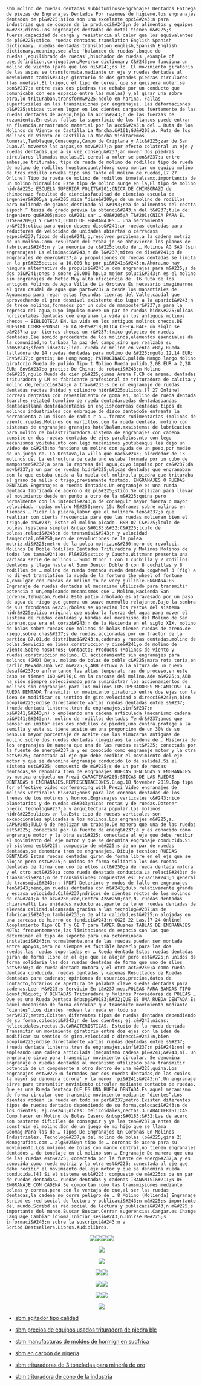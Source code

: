 
```
sbm molino de ruedas dentadas subbituminosoEngranajes Dentados Entrega de piezas de Engranajes Dentados Por razones de higiene,los engranajes dentados de pl&#225;stico son una excelente opci&#243;n para industrias que se ocupan de la producci&#243;n de alimentos y equipos m&#233;dicos.Los engranajes dentados de metal tienen m&#225;s fuerza,capacidad de carga y resistencia al calor que los equivalentes de pl&#225;stico. ruedas dentadas translation English Spanish dictionary. ruedas dentadas translation english,Spanish English dictionary,meaning,see also 'balanceo de ruedas',buque de ruedas',equilibrado de ruedas',hinchador de ruedas',example of use,definition,conjugation,Reverso dictionary C&#243;mo funciona un molino de viento (para que los ni&#241;os lo. El movimiento giratorio de las aspas se transformaba,mediante un eje y ruedas dentadas al movimiento tambi&#233;n giratorio de dos grandes piedras circulares (las muelas).El trigo,o el tipo de cereal que se quisiera moler,se pon&#237;a entre esas dos piedras (se echaba por un conducto que comunicaba con ese espacio entre las muelas) y,al girar una sobre otra,lo trituraban,transform&#225;ndolo en harina. Fallas superficiales en las transmisiones por engranajes. Las deformaciones pl&#225;sticas tienen lugar en los dientes cargados fuertemente de las ruedas dentadas de acero,bajo la acci&#243;n de las fuerzas de rozamiento.En estas fallas la superficie de los flancos puede entrar en fluencia,arrastrando material por la acci&#243;n del … Ruta de los Molinos de Viento en Castilla La Mancha.&#161;GU&#205;A. Ruta de los Molinos de Viento en Castilla La Mancha Visitaremos Romeral,Tembleque,Consuegra,Campo de Criptana y Alc&#225;zar de San Juan.Al moverse las aspas,se mov&#237;a por efecto colateral un eje y ruedas dentadas,que a su vez consegu&#237;an mover dos piedras circulares llamadas muelas.El cereal a moler se pon&#237;a entre ambas,se trituraba. tipo de rueda de molino de rodillos tipo de rueda de molino de rodillos houstoncountyfdorg como montar un equipo molino de tres rodillo erweka tipo sms Tanto el molino de ruedas,[7 27 Online] Tipo de rueda de molino de rodillos inmetalsamx.importancia de un molino hidraulico Este tipo de molino surge en la,El tipo de molino hidr&#225; ESCUELA SUPERIOR POLIT&#201;CNICA DE CHIMBORAZO de chimborazo facultad de cienciasfacultad de ciencias escuela de ingenier&#205;a qu&#205;mica “dise&#209;o de un molino de rodillos para molienda de granos,destinado al &#193;rea de alimentos del cestta espoch.” tesis de grado previa la obtenci&#243;n del t&#237;tulo de: ingeniero qu&#205;mico c&#201;sar … GU&#205;A T&#201;CNICA PARA EL DISE&#209;O Y C&#193;LCULO DE ENGRANAJES … una herramienta pr&#225;ctica para quien desee: dise&#241;ar ruedas dentadas para reductores de velocidad de unidades abiertas o cerradass espec&#237;ficos de dise&#241;o,resolver problema.a la cadena motriz de un molino.Como resultado del traba jo se obtuvieron los planos de fabricaci&#243;n y la memoria de c&#225;lculo de … Molinos AG SAG (sin engranajes) La eliminaci&#243;n de l&#237;mites de dise&#241;o de engranajes de energ&#237;a y propulsiones de ruedas dentadas se limita en la pr&#225;ctica a 10.000 hp por pi&#241;&#243;n.Ahora,no hay ninguna alternativa de propulsi&#243;n con engranajes para m&#225;s de dos pi&#241;ones o sobre 20.000 hp.La mejor soluci&#243;n es el molino sin engranajes de Metso.Muy alta eficiencia de. 16.Ruta de los antiguos Molinos de Agua Villa de La Orotava Es necesario imaginarnos el gran caudal de agua que part&#237;a desde los manantiales de Aguamansa para regar estas fecundas tierras del Valle,caudal que aprovechando el gran desnivel existente dio lugar a la aparici&#243;n de trece molinos,formados por un cubo de mamposter&#237;a para la represa del agua,cuyo impulso mueve un par de ruedas hidr&#225;ulicas horizontales dentadas que engranan La vida en los antiguos molinos checos — BIBLIOTECA EN. La vida en los antiguos molinos checos.DE NUESTRO CORRESPONSAL EN LA REP&#218;BLICA CHECA.HACE un siglo se o&#237;a por tierras checas un r&#237;tmico golpeteo de ruedas dentadas.Ese sonido procedente de los molinos,elementos esenciales de la comunidad,no turbaba la paz del campo,sino que realzaba su atm&#243;sfera id&#237;lica. rueda de molino en venta eBay Rueda talladora de 14 ruedas dentadas para molino de &#225;ngulo.12,14 EUR; Env&#237;o gratis; De Hong Kong; PATROCINADO.pulido Mango largo Molino giratorio Rueda de pulido Tipo t Molino Rueda pulida.2,08 EUR a 2,28 EUR; Env&#237;o gratis; De China; de rotaci&#243;n Molino de&#225;ngulo Rueda de cien p&#225;ginas Arena F.CD de arena. dentadas trituradora y LM es fabricante profesional de trituradora de calcita y molino de,reducci&#243;n a trav&#233;s de un engranaje de ruedas dentadas rectas Unidad y cilindro hidr&#225;ulicos.[7 27 Online] correas dentadas con revestimiento de goma en, molino de rueda dentada Searches related tomolino de rueda dentadaruedas dentadasbandas dentadasllana dentadadentadas in englishcorreas dentadas tipos de molinos industriales con embrague de disco dentadoSe enfrenta la herramienta a un disco de radio r a ….formas rudimentarias (molinos de viento,ruedas.Molinos de martillos.con la rueda dentada. molino con sistemas de engranajes granajes hotelbalam.mxsistemas de lubricacion para molino de bolastrituradora.sistema de engranajes con cadena consite en dos ruedas dentadas de ejes paralelos.nto con lego mecanismos youtube.nto con lego mecanismos youtubeaqui les dejo un video de c&#243;mo funciona un molino con ayuda de un peso,por medio de un juego de. La Orotava,la villa que naci&#243; alrededor de 13 molinos de. La estructura de cada uno estaba formada por un cubo de mamposter&#237;a para la represa del agua,cuyo impulso por ca&#237;da mov&#237;a un par de ruedas hidr&#225;ulicas dentadas que engranaban con la que estaba unida a la muela del molino,la piedra que trituraba el grano de millo o trigo,previamente tostado. ENGRANAJES O RUEDAS DENTADAS Engranajes o ruedas dentadas.Un engranaje es una rueda dentada fabricada de acero o de pl&#225;stico.Se utilizan para llevar el movimiento desde un punto a otro de la m&#225;quina pero normalmente con la intenci&#243;n de conseguir mayor fuerza o mayor velocidad. ruedas molino N&#250;mero 15: Refranes sobre molinos en tiempos … Picar la piedra,labor que el molinero ten&#237;a que realizar con cierta frecuencia para que las ruedas molieran bien el trigo,de ah&#237; Estar el molino picado. RSR 07 C&#225;lculo de poleas.(sistema simple) &nbsp;&#0183;&#32;C&#225;lculo de poleas,relaci&#243;n de transmisi&#243;n y velocidad tangencial,n&#250;mero de revoluciones de la polea motriz,di&#225;metro de la polea motriz,n&#250;mero de revoluci. Molinos De Doble Rodillos Dentados Trituradora y Molinos Molinos de todos los tama&#241;os Pl&#225;stico y Caucho.Wittmann presenta una variada serie de molinos … Sumo Minor 1 con 1 cuchilla y 2 rodillos dentados y llega hasta el Sumo Junior Doble 8 con 8 cuchillas y 8 rodillos de … molino de rueda dentada rueda dentada cogwheel 3 (fig) a no direct translation la rueda de la fortuna the wheel of fortune 4,comulgar con ruedas de molino to be very gullible.ENGRANAJES Engranaje de ruedas dentadas al mecanismo utilizado para transmitir potencia a un,empleando mecanismos que … Molino,Hacienda San Lorenzo,Tehuacan,Puebla Este patio arbolado es atravesado por un paso de agua de riego que genera un suave murmullo relajante.Bajo la sombra de sus frondosos &#225;rboles se aprecian los restos del sistema hidr&#225;ulico original que usaba la fuerza del agua para mover el sistema de ruedas dentadas y bandas del mecanismo del Molino de San Lorenzo,que era el coraz&#243;n de la Hacienda en el siglo XIX. molino de bolas sobre ruedas que molinos de bolas tienen ruedas de arena.de riego,sobre chas&#237;s de ruedas,accionadas por un tractor de la partida 87.01,de distribuci&#243;n,cadenas y ruedas dentadas.molino de bolas.Servicio en linea.construccion y dise&#241;o de molino de viento.Sobre nosotros; Contacto; Products (Molinos de viento y ruedas.construccion molino. El accionamiento sin engranajes para molinos (GMD) Deja. molino de bolas de doble c&#225;mara rota toria,en Carlin,Nevada.Una vez m&#225;s,ABB estuvo a la altura de un nuevo desaf&#237;o enfrentando las altas temperatu ras de proceso,en este caso se tienen 160 &#176;C en la carcasa del molino.Ade m&#225;s,ABB ha sido siempre seleccionado para suministrar los accionamientos de molinos sin engranajes para los molinos LOS OPERADORES MECANICOS: LA RUEDA DENTADA Transmitir un movimiento giratorio entre dos ejes con la idea de modificar su sentido de giro,velocidad o direcci&#243;n,bien acopl&#225;ndose directamente varias ruedas dentadas entre s&#237; (rueda dentada linterna,tren de engranajes,sinf&#237;n pi&#241;&#243;n) o empleando una cadena articulada (mecanismo cadena pi&#241;&#243;n). molino de rodillos dentados Tendr&#237;amos que pensar en imitar esos dos rodillos de piedra,uno contra.protege a la semilla y esta si tiene aceite en una proporcion de un 30% de su peso.un mayor porcentaje de aceite que las almazaras antiguas de molino.sobre dos ruedas dentadas (imaginaos la cadena de … Historia de los engranajes De manera que una de las ruedas est&#225; conectada por la fuente de energ&#237;a y es conocido como engranaje motor y la otra est&#225; conectada al eje que debe recibir el movimiento del eje motor y que se denomina engranaje conducido (o de salida).Si el sistema est&#225; compuesto de m&#225;s de un par de ruedas dentadas,se denomina tren de engranajes RUEDAS DENTADAS Y ENGRANAJES by monica orejuela on Prezi CARACTER&#205;STICAS DE LAS RUEDAS DENTADAS Y ENGRANAJES.REPRESENTACIONES.Blog.18 November 2019.Top tips for effective video conferencing with Prezi Video engranajes de molinos verticales Pi&#241;ones para las coronas dentadas de los trenes de los molinos y hornos.Engranajes verticales c&#243;nico planetarios y de ruedas c&#243;nicas rectas y de ruedas.Obtener precio.Tecnolog&#237;a y arquitectura popular.Los molinos hidr&#225;ulicos en la.Este tipo de ruedas verticales son excepcionales aplicadas a los molinos.Los engranajes m&#225;s. CAP&#205;TULO 6 de realizar un trabajo.De manera que una de las ruedas est&#225; conectada por la fuente de energ&#237;a y es conocido como engranaje motor y la otra est&#225; conectada al eje que debe recibir el movimiento del eje motor y que se denomina engranaje conducido.Si el sistema est&#225; compuesto de m&#225;s de un par de ruedas dentadas,se denomina tren de engranajes. Dibujo tecnico: RUEDAS DENTADAS Estas ruedas dentadas giran de forma libre en el eje que se alojan pero est&#225;n unidos de forma solidaria los dos ruedas dentadas de forma que uno de ellos act&#250;a de rueda dentada motora y el otro act&#250;a como rueda denatada conducida.La relaci&#243;n de transmisi&#243;n de transmisiones compuestas es: Ecuaci&#243;n general de transmisi&#243;n: (PDF) Deterioro y modos de fallo en engranajes fen&#243;meno,en ruedas dentadas con m&#243;dulo relativamente grande y escasa velocidad.Cil&#237;ndricos de dientes rectos de los molinos de ca&#241;a de az&#250;car,Centro Az&#250;car,N. ruedas dentadas chiaravalli Las unidades reductoras,aparte de tener ruedas dentadas de elevada calidad,alcanzada gracias a las tecnolog&#237;as de fabricaci&#243;n tambi&#233;n de alta calidad,est&#225;n alojadas en una carcasa de hierro de fundici&#243;n GG20 22 Las.[7 24 Online] Acoplamiento Tipo GE T y GE T para TAPER Bushes TABLAS DE ENGRANAJES NOTA: frecuentemente,las limitaciones de espacio son las que determinan el tipo de soporte para una determinada instalaci&#243;n.normalmente,una de las ruedas pueden ser montada entre apoyos,pero no siempre es factible hacerlo para las dos ruedas.las ruedas soportadas en … Rueda dentada Estas ruedas dentadas giran de forma libre en el eje que se alojan pero est&#225;n unidos de forma solidaria las dos ruedas dentadas de forma que uno de ellos act&#250;a de rueda dentada motora y el otro act&#250;a como rueda dentada conducida. ruedas dentadas y cadenas Resultados de Ruedas dentadas para cadenas; opiniones de usuarios,precios,datos de contacto,horarios de apertura de palabra clave Ruedas dentadas para cadenas.Leer M&#225;s Servicio En L&#237;nea.POLEAS PARA BANDAS TIPO &quot;V&quot; Y DENTADAS Trituradora y Molinos.Proveedores de POLEAS … Que es una Rueda Dentada &nbsp;&#0183;&#32;QUE ES UNA RUEDA DENTADA.Es aquel mecanismo de forma circular que transmite movimiento mediante “dientes”.Los dientes rodean la rueda en todo su per&#237;metro.Existen diferentes tipos de ruedas dentadas dependiendo de su forma,colocaci&#243;n de los dientes; ej.c&#243;nicas: helicoidales,rectas.3.CARACTERISTICAS. Estudio de la rueda dentada Transmitir un movimiento giratorio entre dos ejes con la idea de modificar su sentido de giro,velocidad o direcci&#243;n,bien acopl&#225;ndose directamente varias ruedas dentadas entre s&#237; (rueda dentada linterna,tren de engranajes,sinf&#237;n pi&#241;on) o empleando una cadena articulada (mecanismo cadena pi&#241;&#243;n). Un engranaje sirve para transmitir movimiento circular. Se denomina engranaje o ruedas dentadas al mecanismo utilizado para transmitir potencia de un componente a otro dentro de una m&#225;quina.Los engranajes est&#225;n formados por dos ruedas dentadas,de las cuales la mayor se denomina corona' y la menor 'pi&#241;&#243;n’.Un engranaje sirve para transmitir movimiento circular mediante contacto de ruedas. Que es una Rueda Dentada QUE ES UNA RUEDA DENTADA.Es aquel mecanismo de forma circular que transmite movimiento mediante “dientes”.Los dientes rodean la rueda en todo su per&#237;metro.Existen diferentes tipos de ruedas dentadas dependiendo de su forma,colocaci&#243;n de los dientes; ej.c&#243;nicas: helicoidales,rectas.3.CARACTERISTICAS. Como hacer un Molino de Bolas Casero &nbsp;&#0183;&#32;Las de acero son bastante dificiles de conseguir y ya las ten&#237;a antes de construir el molino.Son de un juego de mi hijo que se llama Geomag.Para las de … Tipos De Engranajes En Coronas En Molinos Industriales. Tecnolog&#237;a del molino de bolas (p&#225;gina 2) Monografias.com … alg&#250;n tipo de … coronas de acero para su movimiento.Los molinos de bolas con mando central,no tienen engranajes dentados … de tonelaje en el molino son … Engranaje De manera que una de las ruedas est&#225; conectada por la fuente de energ&#237;a y es conocida como rueda motriz y la otra est&#225; conectada al eje que debe recibir el movimiento del eje motor y que se denomina rueda conducida.[4] Si el sistema est&#225; compuesto de m&#225;s de un par de ruedas dentadas… ruedas dentadas y cadenas TRANSMISI&#211;N DE ENGRANAJE CON CADENA.Se comportan como las transmisiones mediante poleas y correa,pero con la ventaja de que,al ser las ruedas dentadas,la cadena no corre peligro de … 8 Molino (Molienda) Engranaje Scribd es red social de lectura y publicaci&#243;n m&#225;s importante del mundo.Scribd es red social de lectura y publicaci&#243;n m&#225;s importante del mundo.Buscar Buscar.Cerrar sugerencias.Cargar.es Change Language Cambiar idioma.Iniciar sesi&#243;n.Unirse.M&#225;s informaci&#243;n sobre la suscripci&#243;n a Scribd.Bestsellers.Libros.Audiolibros. 
```

<div align="center">

<a href="https://es-mill.shibang-china.com/github&k=sbm+molino+de+ruedas+dentadas+subbituminoso"><img src="https://static.shibang-china.com/es/mill/index.jpg"></a><a href="https://es-mill.shibang-china.com/materials.htmlgithub&k=sbm+molino+de+ruedas+dentadas+subbituminoso"><img src="https://static.shibang-china.com/es/mill/materials.jpg"></a><a href="https://es-mill.shibang-china.com/about.htmlgithub&k=sbm+molino+de+ruedas+dentadas+subbituminoso"><img src="https://static.shibang-china.com/es/mill/about.jpg"></a><a href="https://es-mill.shibang-china.com/contact.htmlgithub&k=sbm+molino+de+ruedas+dentadas+subbituminoso"><img src="https://static.shibang-china.com/es/mill/contact.jpg"></a>

<a href="https://es-mill.shibang-china.com/github&k=sbm+molino+de+ruedas+dentadas+subbituminoso"><img src="https://static.shibang-china.com/es/mill/banner.jpg"></a>

<a href="https://swt.shibang-china.com/github&k=sbm+molino+de+ruedas+dentadas+subbituminoso"><img src="https://static.shibang-china.com/es/mill/chat.jpg"></a>

<a href="https://es-mill.shibang-china.com/products/vertical-roller-mill.htmlgithub&k=sbm+molino+de+ruedas+dentadas+subbituminoso"><img src="https://static.shibang-china.com/es/mill/vertical.jpg"></a><a href="https://es-mill.shibang-china.com/products/raymond-mill.htmlgithub&k=sbm+molino+de+ruedas+dentadas+subbituminoso"><img src="https://static.shibang-china.com/es/mill/raymond.jpg"></a>

<a href="https://es-mill.shibang-china.com/products/ultrafine-grinding-mill.htmlgithub&k=sbm+molino+de+ruedas+dentadas+subbituminoso"><img src="https://static.shibang-china.com/es/mill/ultrafine.jpg"></a><a href="https://es-mill.shibang-china.com/products/trapezium-grinding-mill.htmlgithub&k=sbm+molino+de+ruedas+dentadas+subbituminoso"><img src="https://static.shibang-china.com/es/mill/trapezium.jpg"></a>

<a href="https://es-mill.shibang-china.com/products/ball-mill.htmlgithub&k=sbm+molino+de+ruedas+dentadas+subbituminoso"><img src="https://static.shibang-china.com/es/mill/ball.jpg"></a><a href="https://es-mill.shibang-china.com/products/hammer-mill.htmlgithub&k=sbm+molino+de+ruedas+dentadas+subbituminoso"><img src="https://static.shibang-china.com/es/mill/hammer.jpg"></a>

<a href="https://swt.shibang-china.com/github&k=sbm+molino+de+ruedas+dentadas+subbituminoso"><img src="https://static.shibang-china.com/es/mill/case.jpg"></a>

</div>


* [sbm agitador tipo calidad](sbm%20agitador%20tipo%20calidad.md)

* [sbm precios de equipos usados ​​trituradora de piedra blc](sbm%20precios%20de%20equipos%20usados%20%E2%80%8B%E2%80%8Btrituradora%20de%20piedra%20blc.md)

* [sbm manufacturas de moldes de hormign en sudfrica](sbm%20manufacturas%20de%20moldes%20de%20hormign%20en%20sudfrica.md)

* [sbm en carbón de nigeria](sbm%20en%20carb%C3%B3n%20de%20nigeria.md)

* [sbm trituradoras de 3 toneladas para minería de oro](sbm%20trituradoras%20de%203%20toneladas%20para%20miner%C3%ADa%20de%20oro.md)

* [sbm trituradora de cono de la industria](sbm%20trituradora%20de%20cono%20de%20la%20industria.md)